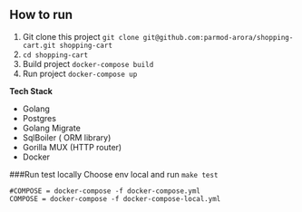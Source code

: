 ## How to run  

1. Git clone this project `git clone git@github.com:parmod-arora/shopping-cart.git shopping-cart`
2. `cd shopping-cart`
3. Build project `docker-compose build`
4. Run project `docker-compose up`

**Tech Stack**

- Golang 
- Postgres
- Golang Migrate
- SqlBoiler ( ORM library)
- Gorilla MUX (HTTP router)
- Docker

###Run test locally
Choose env local and run `make test`
```
#COMPOSE = docker-compose -f docker-compose.yml
COMPOSE = docker-compose -f docker-compose-local.yml
```

